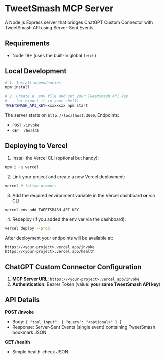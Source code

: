 # TweetSmash MCP Server

A Node.js Express server that bridges ChatGPT Custom Connector with TweetSmash API using Server-Sent Events.

## Requirements

- Node 18+ (uses the built-in global `fetch`)

## Local Development

```bash
# 1. Install dependencies
npm install

# 2. Create a .env file and set your TweetSmash API key
#    (or export it in your shell)
TWEETSMASH_API_KEY=xxxxxxxx npm start
```

The server starts on `http://localhost:3000`. Endpoints:
- `POST /invoke`
- `GET  /health`

## Deploying to Vercel

1. Install the Vercel CLI (optional but handy):

```bash
npm i -g vercel
```

2. Link your project and create a new Vercel deployment:

```bash
vercel # follow prompts
```

3. Add the required environment variable in the Vercel dashboard **or** via CLI:

```bash
vercel env add TWEETSMASH_API_KEY
```

4. Redeploy (if you added the env var via the dashboard):

```bash
vercel deploy --prod
```

After deployment your endpoints will be available at:
```
https://<your-project>.vercel.app/invoke
https://<your-project>.vercel.app/health
```

## ChatGPT Custom Connector Configuration

1. **MCP Server URL**: `https://<your-project>.vercel.app/invoke`
2. **Authentication**: Bearer Token (value: **your same TweetSmash API key**)

## API Details

**POST /invoke**
- Body: `{ "tool_input": { "query": "<optional>" } }`
- Response: Server-Sent Events (single event) containing TweetSmash bookmark JSON.

**GET /health**
- Simple health-check JSON.
